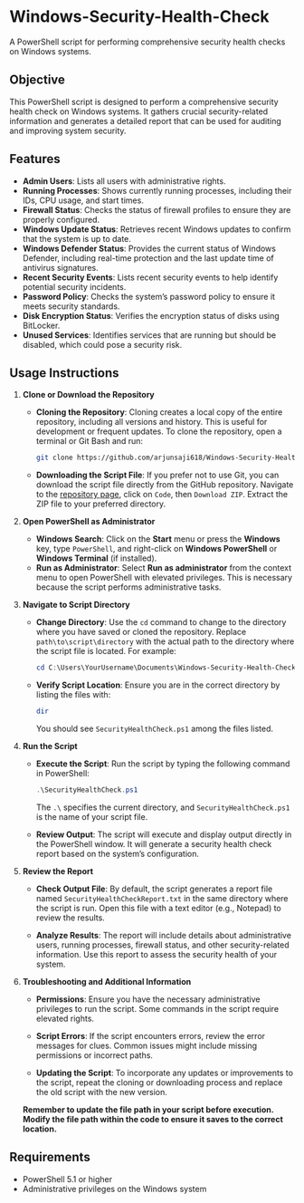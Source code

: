 

# Windows-Security-Health-Check

A PowerShell script for performing comprehensive security health checks on Windows systems.

## Objective

This PowerShell script is designed to perform a comprehensive security health check on Windows systems. It gathers crucial security-related information and generates a detailed report that can be used for auditing and improving system security.

## Features

- **Admin Users**: Lists all users with administrative rights.
- **Running Processes**: Shows currently running processes, including their IDs, CPU usage, and start times.
- **Firewall Status**: Checks the status of firewall profiles to ensure they are properly configured.
- **Windows Update Status**: Retrieves recent Windows updates to confirm that the system is up to date.
- **Windows Defender Status**: Provides the current status of Windows Defender, including real-time protection and the last update time of antivirus signatures.
- **Recent Security Events**: Lists recent security events to help identify potential security incidents.
- **Password Policy**: Checks the system’s password policy to ensure it meets security standards.
- **Disk Encryption Status**: Verifies the encryption status of disks using BitLocker.
- **Unused Services**: Identifies services that are running but should be disabled, which could pose a security risk.

## **Usage Instructions**

1. **Clone or Download the Repository**

   - **Cloning the Repository**: Cloning creates a local copy of the entire repository, including all versions and history. This is useful for development or frequent updates. To clone the repository, open a terminal or Git Bash and run:
     ```bash
     git clone https://github.com/arjunsaji618/Windows-Security-Health-Check.git
     ```

   - **Downloading the Script File**: If you prefer not to use Git, you can download the script file directly from the GitHub repository. Navigate to the [repository page](https://github.com/A-rjun-saji/Windows-Security-Health-Check), click on `Code`, then `Download ZIP`. Extract the ZIP file to your preferred directory.

2. **Open PowerShell as Administrator**

   - **Windows Search**: Click on the **Start** menu or press the **Windows** key, type `PowerShell`, and right-click on **Windows PowerShell** or **Windows Terminal** (if installed).
   - **Run as Administrator**: Select **Run as administrator** from the context menu to open PowerShell with elevated privileges. This is necessary because the script performs administrative tasks.

3. **Navigate to Script Directory**

   - **Change Directory**: Use the `cd` command to change to the directory where you have saved or cloned the repository. Replace `path\to\script\directory` with the actual path to the directory where the script file is located. For example:
     ```powershell
     cd C:\Users\YourUsername\Documents\Windows-Security-Health-Check
     ```

   - **Verify Script Location**: Ensure you are in the correct directory by listing the files with:
     ```powershell
     dir
     ```
     You should see `SecurityHealthCheck.ps1` among the files listed.

4. **Run the Script**

   - **Execute the Script**: Run the script by typing the following command in PowerShell:
     ```powershell
     .\SecurityHealthCheck.ps1
     ```
     The `.\` specifies the current directory, and `SecurityHealthCheck.ps1` is the name of your script file.

   - **Review Output**: The script will execute and display output directly in the PowerShell window. It will generate a security health check report based on the system’s configuration.

5. **Review the Report**

   - **Check Output File**: By default, the script generates a report file named `SecurityHealthCheckReport.txt` in the same directory where the script is run. Open this file with a text editor (e.g., Notepad) to review the results.

   - **Analyze Results**: The report will include details about administrative users, running processes, firewall status, and other security-related information. Use this report to assess the security health of your system.

6. **Troubleshooting and Additional Information**

   - **Permissions**: Ensure you have the necessary administrative privileges to run the script. Some commands in the script require elevated rights.
   - **Script Errors**: If the script encounters errors, review the error messages for clues. Common issues might include missing permissions or incorrect paths.

   - **Updating the Script**: To incorporate any updates or improvements to the script, repeat the cloning or downloading process and replace the old script with the new version.

   **Remember to update the file path in your script before execution. Modify the file path within the code to ensure it saves to the correct location.**

## Requirements

- PowerShell 5.1 or higher
- Administrative privileges on the Windows system

